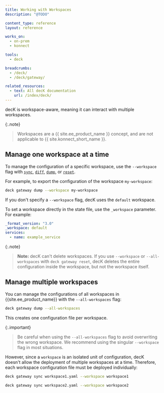 ```yaml
---
title: Working with Workspaces
description: "@TODO"

content_type: reference
layout: reference

works_on:
  - on-prem
  - konnect

tools:
  - deck

breadcrumbs:
  - /deck/
  - /deck/gateway/

related_resources:
  - text: All decK documentation
    url: /index/deck/
---
```


decK is workspace-aware, meaning it can interact with multiple workspaces.

{:.note}

> Workspaces are a {{ site.ee_product_name }} concept, and are not applicable to {{ site.konnect_short_name }}.

## Manage one workspace at a time

To manage the configuration of a specific workspace, use the `--workspace` flag with [`sync`](/deck/gateway/sync/), [`diff`](/deck/gateway/diff/), [`dump`](/deck/gateway/dump/), or [`reset`](/deck/gateway/reset/).

For example, to export the configuration of the workspace `my-workspace`:

```sh
deck gateway dump --workspace my-workspace
```

If you don't specify a `--workspace` flag, decK uses the `default` workspace.

To set a workspace directly in the state file, use the `_workspace` parameter. For example:

```yaml
_format_version: "3.0"
_workspace: default
services:
  - name: example_service
```

{:.note}

> **Note:** decK can't delete workspaces. If you use `--workspace` or
> `--all-workspaces` with `deck gateway reset`, decK deletes the entire configuration inside the workspace, but not the workspace itself.

## Manage multiple workspaces

You can manage the configurations of all workspaces in {{site.ee_product_name}} with the `--all-workspaces` flag:

```sh
deck gateway dump --all-workspaces
```

This creates one configuration file per workspace.

{:.important}

> Be careful when using the `--all-workspaces` flag to avoid overwriting the wrong workspace. We recommend using the singular `--workspace` flag in most situations.

However, since a `workspace` is an isolated unit of configuration, decK doesn't allow the deployment of multiple workspaces at a time. Therefore, each workspace configuration file must be deployed individually:

```sh
deck gateway sync workspace1.yaml --workspace workspace1
```

```sh
deck gateway sync workspace2.yaml --workspace workspace2
```
